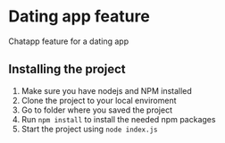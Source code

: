 # Dating app feature

Chatapp feature for a dating app

## Installing the project

1. Make sure you have nodejs and NPM installed
2. Clone the project to your local enviroment
3. Go to folder where you saved the project
4. Run `npm install` to install the needed npm packages
5. Start the project using `node index.js`
